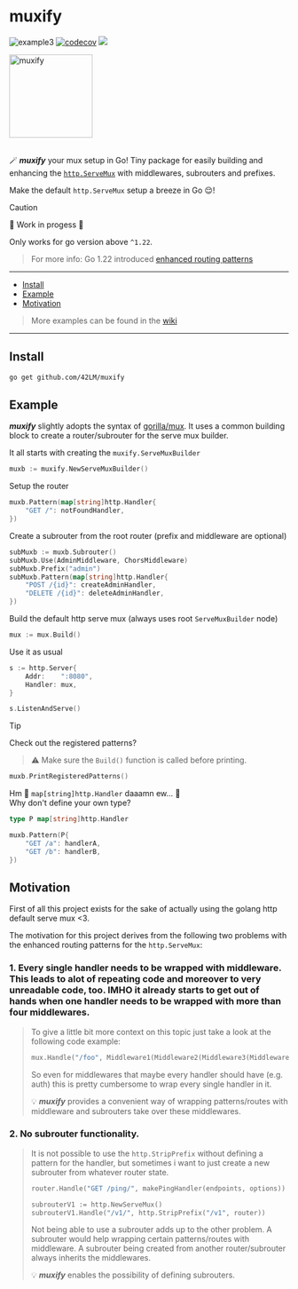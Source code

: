 # muxify
![example3](https://github.com/42LM/muxify/actions/workflows/test.yaml/badge.svg)
[![codecov](https://codecov.io/gh/42LM/muxify/graph/badge.svg?token=6CIY6SU7MJ)](https://codecov.io/gh/42LM/muxify)
[![](https://godoc.org/github.com/42LM/muxify?status.svg)](http://godoc.org/github.com/42LM/muxify)

<img width="150" alt="muxify" src="https://github.com/user-attachments/assets/5b1d6123-55c9-4e3f-81ee-51ffbea3f9d5" />
<br>
<br>

🪄 _**muxify**_ your mux setup in Go! Tiny package for easily building and enhancing the [`http.ServeMux`](https://pkg.go.dev/net/http#ServeMux) with middlewares, subrouters and prefixes.

Make the default `http.ServeMux` setup a breeze in Go 😌!

> [!CAUTION]
> 🚧 Work in progess 🚧
>
> Only works for go version above `^1.22`.
> > For more info: Go 1.22 introduced [enhanced routing patterns](https://tip.golang.org/doc/go1.22#enhanced_routing_patterns)

---

* [Install](#install)
* [Example](#example)
* [Motivation](#motivation)

> More examples can be found in the [wiki](https://github.com/42LM/muxify/wiki/Examples)

---

## Install
```sh
go get github.com/42LM/muxify
```

## Example
_**muxify**_ slightly adopts the syntax of [gorilla/mux](https://github.com/gorilla/mux).
It uses a common building block to create a router/subrouter for the serve mux builder.

It all starts with creating the `muxify.ServeMuxBuilder`
```go
muxb := muxify.NewServeMuxBuilder()
```

Setup the router
```go
muxb.Pattern(map[string]http.Handler{
    "GET /": notFoundHandler,
})
```

Create a subrouter from the root router (prefix and middleware are optional)
```go
subMuxb := muxb.Subrouter()
subMuxb.Use(AdminMiddleware, ChorsMiddleware)
subMuxb.Prefix("admin")
subMuxb.Pattern(map[string]http.Handler{
    "POST /{id}": createAdminHandler,
    "DELETE /{id}": deleteAdminHandler,
})
```

Build the default http serve mux (always uses root `ServeMuxBuilder` node)
```go
mux := mux.Build()
```

Use it as usual
```go
s := http.Server{
    Addr:    ":8080",
    Handler: mux,
}

s.ListenAndServe()
```

> [!TIP]
> Check out the registered patterns?
> > ⚠️ Make sure the `Build()` function is called before printing.
> ```go
> muxb.PrintRegisteredPatterns()
> ```
>
> Hm 🤔 `map[string]http.Handler` daaamn ew... 🤢  
> Why don't define your own type?
> ```go
> type P map[string]http.Handler
>
> muxb.Pattern(P{
>     "GET /a": handlerA,
>     "GET /b": handlerB,
> })
> ```

## Motivation
First of all this project exists for the sake of actually using the golang http default serve mux <3.

The motivation for this project derives from the following two problems with the enhanced routing patterns for the `http.ServeMux`:

### 1. Every single handler needs to be wrapped with middleware. This leads to alot of repeating code and moreover to very unreadable code, too. IMHO it already starts to get out of hands when one handler needs to be wrapped with more than four middlewares.

> To give a little bit more context on this topic just take a look at the following code example:
> ```go
> mux.Handle("/foo", Middleware1(Middleware2(Middleware3(Middleware4(Middleware5(Middleware6(fooHandler)))))))
> ```
> So even for middlewares that maybe every handler should have (e.g. auth) this is pretty cumbersome to wrap every single handler in it.
>
> 💡 _**muxify**_ provides a convenient way of wrapping patterns/routes with middleware and subrouters take over these middlewares.

### 2. No subrouter functionality.

> It is not possible to use the `http.StripPrefix` without defining a pattern for the handler, but sometimes i want to just create a new subrouter from whatever router state.
>```go
> router.Handle("GET /ping/", makePingHandler(endpoints, options))
>
> subrouterV1 := http.NewServeMux()
> subrouterV1.Handle("/v1/", http.StripPrefix("/v1", router))
> ```
> Not being able to use a subrouter adds up to the other problem.
> A subrouter would help wrapping certain patterns/routes with middleware. A subrouter being created from another router/subrouter always inherits the middlewares.
>
> 💡 _**muxify**_ enables the possibility of defining subrouters.
